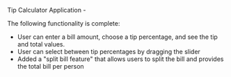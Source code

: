 Tip Calculator Application - 

The following functionality is complete:

- User can enter a bill amount, choose a tip percentage, and see the tip and total values.
- User can select between tip percentages by dragging the slider
- Added a "split bill feature" that allows users to split the bill and provides the total bill per person
